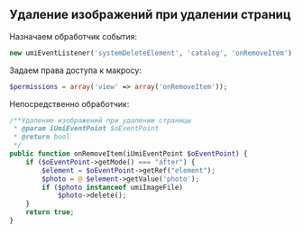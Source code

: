 ## Удаление изображений при удалении страниц
Назначаем обработчик события:

```php
new umiEventListener('systemDeleteElement', 'catalog', 'onRemoveItem');
```

Задаем права доступа к макросу:

```php
$permissions = array('view' => array('onRemoveItem'));
```

Непосредственно обработчик:

```php
/**Удаление изображений при удалении страницы
 * @param iUmiEventPoint $oEventPoint
 * @return bool
 */
public function onRemoveItem(iUmiEventPoint $oEventPoint) {
    if ($oEventPoint->getMode() === "after") {
        $element = $oEventPoint->getRef("element");
        $photo = @ $element->getValue('photo');
        if ($photo instanceof umiImageFile)
            $photo->delete();
    }
    return true;
}
```